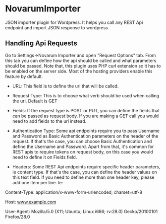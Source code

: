# NovarumImporter
JSON importer plugin for Wordpress. It helps you call any REST Api endpoint and import JSON response to wordpress

## Handling Api Requests ##
Go to Settings->Novarum Importer and open "Request Options" tab. From this tab you can define how the api should be called and what parameters should be passed. Note that, this plugin uses PHP curl extension so it has to be enabled on the server side. Most of the hosting providers enable this feature by default.

* URL: This field is to define the url that will be called.

* Request Type: This is to choose what verb should be used when calling the url. Default is GET

* Fields: If the request type is POST or PUT, you can define the fields that can be passed as request body. If you are making a GET call you would need to add fields to the url instead.

* Authentication Type: Some api endpoints require you to pass Username and Password as Basic Authentication parameters on the header of the request. If that's the case, you can choose Basic Authentication and define the Username and Password. Apart from that, it's common for REST apis to require tokens on request body, on this case you would need to define it on Fields field.

* Headers: Some REST Api endpoints require specific header parameters, ie content type. If that's the case, you can define the header values on this text field. If you need to define more than one header key, please add one item per line. Ie:

Content-Type: application/x-www-form-urlencoded; charset=utf-8

Host: www.example.com

User-Agent: Mozilla/5.0 (X11; Ubuntu; Linux i686; rv:28.0) Gecko/20100101 Firefox/28.0

